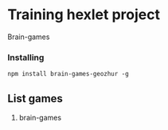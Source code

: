 Training hexlet project
======================

Brain-games

### Installing

```
npm install brain-games-geozhur -g
```

## List games

1. brain-games
